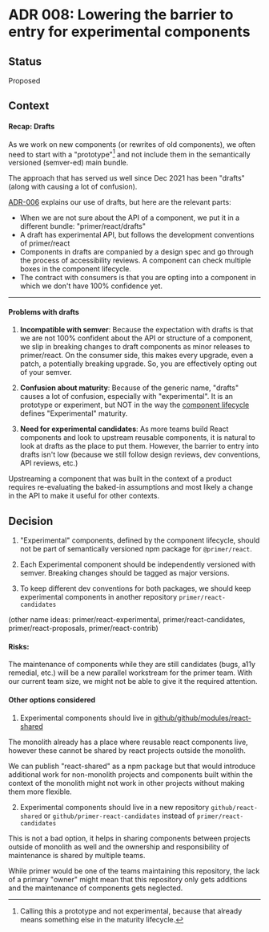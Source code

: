 # ADR 008: Lowering the barrier to entry for experimental components

## Status

Proposed

## Context

#### Recap: Drafts

As we work on new components (or rewrites of old components), we often need to start with a "prototype"[^1] and not include them in the semantically versioned (semver-ed) main bundle.

The approach that has served us well since Dec 2021 has been "drafts" (along with causing a lot of confusion).

[ADR-006](./adr-006-drafts.md) explains our use of drafts, but here are the relevant parts:

- When we are not sure about the API of a component, we put it in a different bundle: "primer/react/drafts"
- A draft has experimental API, but follows the development conventions of primer/react
- Components in drafts are companied by a design spec and go through the process of accessibility reviews. A component can check multiple boxes in the component lifecycle.
- The contract with consumers is that you are opting into a component in which we don't have 100% confidence yet.

[^1]: Calling this a prototype and not experimental, because that already means something else in the maturity lifecycle.

---

#### Problems with drafts

1. **Incompatible with semver**: Because the expectation with drafts is that we are not 100% confident about the API or structure of a component, we slip in breaking changes to draft components as minor releases to primer/react. On the consumer side, this makes every upgrade, even a patch, a potentially breaking upgrade. So, you are effectively opting out of your semver.

1. **Confusion about maturity**: Because of the generic name, "drafts" causes a lot of confusion, especially with "experimental". It is an prototype or experiment, but NOT in the way the [component lifecycle]([https://primer.style/contribute/component-lifecycle]) defines "Experimental" maturity.

1. **Need for experimental candidates**: As more teams build React components and look to upstream reusable components, it is natural to look at drafts as the place to put them. However, the barrier to entry into drafts isn't low (because we still follow design reviews, dev conventions, API reviews, etc.)

Upstreaming a component that was built in the context of a product requires re-evaluating the baked-in assumptions and most likely a change in the API to make it useful for other contexts.

## Decision

1. "Experimental" components, defined by the component lifecycle, should not be part of semantically versioned npm package for `@primer/react`.

2. Each Experimental component should be independently versioned with semver. Breaking changes should be tagged as major versions.

3. To keep different dev conventions for both packages, we should keep experimental components in another repository `primer/react-candidates`

(other name ideas: primer/react-experimental, primer/react-candidates, primer/react-proposals, primer/react-contrib)

#### Risks:

The maintenance of components while they are still candidates (bugs, a11y remedial, etc.) will be a new parallel workstream for the primer team. With our current team size, we might not be able to give it the required attention.

#### Other options considered

1. Experimental components should live in [github/github/modules/react-shared](https://github.com/github/github/tree/master/app/assets/modules/react-shared)

The monolith already has a place where reusable react components live, however these cannot be shared by react projects outside the monolith.

We can publish "react-shared" as a npm package but that would introduce additional work for non-monolith projects and components built within the context of the monolith might not work in other projects without making them more flexible.

2. Experimental components should live in a new repository `github/react-shared` or `github/primer-react-candidates` instead of `primer/react-candidates`

This is not a bad option, it helps in sharing components between projects outside of monolith as well and the ownership and responsibility of maintenance is shared by multiple teams.

While primer would be one of the teams maintaining this repository, the lack of a primary "owner" might mean that this repository only gets additions and the maintenance of components gets neglected.

